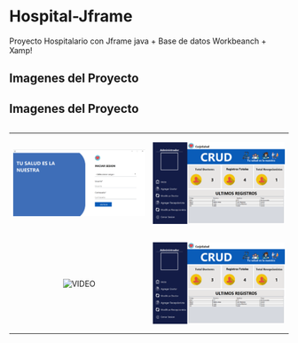 # Hospital-Jframe
Proyecto Hospitalario con Jframe java + Base de datos Workbeanch + Xamp!
<h2>Imagenes del Proyecto</h2>
<h2>Imagenes del Proyecto</h2>

<table align="left">
  <tr border="none">
    <td width="40%" align="center">
      <p align="center">
        <img align="center" width=100% src="hospitalimagenes/Login Hospital github.jpg" alt="VIDEO" />
      </p>
    </td>
    <td width="40%" align="center">
      <p align="center">
        <img align="center" width=100% src="hospitalimagenes/Ventana Recepcionista.PNG" alt="VIDEO" />
      </p>
    </td>
  </tr>
  <tr border="none">
    <td width="40%" align="center">
      <p align="center">
        <img align="center" width=100% src="Imagenes/Empleados p1.png" alt="VIDEO" />
      </p>
    </td>
    <td width="40%" align="center">
      <p align="center">
        <img align="center" width=100% src="hospitalimagenes/Ventana Recepcionista.PNG" alt="VIDEO" />
      </p>
    </td>
  </tr>
</table>


